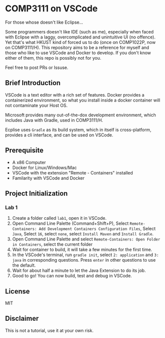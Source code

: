 # COMP3111 on VSCode

For those whose doesn't like Eclipse...

Some programmers doesn't like IDE (such as me), especially when faced with Eclipse with a laggy, overcomplicated and unintuitive UI (no offence). 
Yet that's what HKUST kind of forced us to do (once on COMP1022P, now on COMP3111/H).
This repository aims to be a reference for myself and those who like to use VSCode and Docker to develop.
If you don't know either of them, this repo is possibly not for you.

Feel free to post PRs or Issuse.

## Brief Introduction

VSCode is a text editor with a rich set of features. Docker provides a containerized environment, so what you install inside a docker container will not contaminate your Host OS.

Microsoft provides many out-of-the-dox development environment, which includes Java with Gradle, used in COMP3111/H.

Ecplise uses `Gradle` as its build system, which in itself is cross-platform, provides a cli interface, and can be used on VSCode.

## Prerequisite

* A x86 Computer
* Docker for Linux/Windows/Mac
* VSCode with the extension "Remote - Containers" installed
* Familarity with VSCode and Docker

## Project Initialization

### Lab 1

1. Create a folder called `lab1`, open it in VSCode.
2. Open Command Line Palette (Command+Shift+P), Select `Remote-Containers: Add Development Containers Configuration Files`, Select `Java`, Select `16`, select `none`, select `Install Maven` and `Install Gradle`.
3. Open Command Line Palette and select `Remote-Containers: Open Folder in Containers`, select the current folder
4. Wait for container to build, it will take a few minutes for the first time.
5. In the VSCode's terminal, run `gradle init`, select `2: application` and `3: java` in corresponding questions. Press `enter` in other questions to use the default.
6. Wait for about half a minute to let the Java Extension to do its job.
7. Good to go! You can now build, test and debug in VSCode.

## License

MIT

## Disclaimer

This is not a tutorial, use it at your own risk.